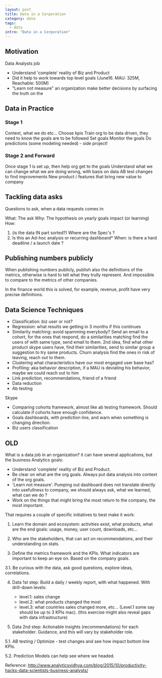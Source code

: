 ```yaml
---
layout: post
title: Data in a Corporation
category: data
tags:
  - data
intro: "Data in a Corporation"
---
```



## Motivation

Data Analysts job
- Understand 'complete' reality of Biz and Product 
- Did it help to work towards top level goals (June16. MAU: 325M, Reachable: 500M)
- "Learn not measure"
an organization make better decisions by surfacing the truth on the 






## Data in Practice

### Stage 1
Context, what we do etc…
Choose kpis
Train org to be data driven, they need to know the goals are to be followed
Set goals
Monitor the goals
Do predictions (some modeling needed) - side project!



### Stage 2 and Forward
Once stage 1 is set up, then help org get to the goals
Understand what we can change what we are doing wrong, with basis on data
AB test changes to find improvements
New product / features that bring new value to company




## Tackling data asks

Questions to ask, when a data requests comes in:

What: The ask
Why: The hypothesis on yearly goals impact (or learning)
How: 
  1. (is the data IN part sorted?) Where are the Spec's ? 
  2. Is this an Ad-hoc analysis or recurring dashboard*
When: is there a hard deadline / a launch date ?



## Publishing numbers publicly

When publishing numbers publicly, publish also the definitions of the metrics, otherwise is hard to tell what they trully represent. And impossible to compare to the metrics of other companies.

In the finance world this is solved, for example, revenue, profit have very precise definitions.



## Data Science Techniques


- Classification: biz user or not?
- Regression: what results we getting in 3 months if this continues
- Similarity matching: avoid spamming everybody? Send an email to a cohort, for the ones that respond, do a similarities matching find the users of with same type, send email to them. 2nd idea, find what other product skype users have, find their similarities, send to similar group a suggestion to try same products. Churn analysis find the ones in risk of leaving, reach out to them.
- Clustering what characteristics have our most engaged user base has?
- Profiling: aka behavior description, if a MAU is deviating his behavior, maybe we could reach out to him
- Link prediction, recommendations, friend of a friend
- Data reduction
- Ab testing

Skype

- Comparing cohorts framework, almost like ab testing framework. Should calculate if cohorts have enough confidence.
- Goals dashboards, with prediction line, and warn when something is changing direction.
- Biz users classification






## OLD


What is a data job in an organization? it can have several applications, but the business Analytics goals:

- Understand 'complete' reality of Biz and Product.
- Be clear on what are the org goals. Always put data analysis into context of the org goals.
- 'Learn not measure'. Pumping out dashboard does not translate directly into usefullness to company, we should always ask, what we learned, what can we do ?
- Work on the things that might bring the most return to the company, the most important.

That requires a couple of specific initiatives to best make it work:

1. Learn the domain and ecosystem: activities exist, what products, what are the end goals:   usage, money, user count, downloads, etc...

2. Who are the stakeholders, that can act on recommendations, and their understanding on   stats.

3. Define the metrics framework and the KPIs. What indicators are important to keep an eye on. Based on the company goals.

3.1. Be curious with the data, ask good questions, explore ideas, correlations.

4. Data 1st step: Build a daily / weekly report, with what happened. With drill-down levels:   
    - level.1: sales change
    - level.2: what products changed the most
    - level.3: what countries sales changed more, etc... (Level.1 some say should be up to 3 KPIs mac). (this exercise might also   reveal gaps with data infrastructure)

5. Data 2nd step: Actionable insights (recommendations) for each stakeholder. Guidance, and this will vary by stakeholder role.

5.1. AB testing / Optimize - test changes and see how impact bottom line KPIs.

5.2. Prediction Models can help see where we headed.
  
Reference: http://www.analyticsvidhya.com/blog/2015/10/productivity-hacks-data-scientists-business-analysts/

